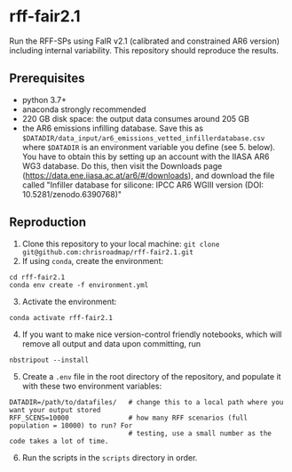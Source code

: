 # rff-fair2.1

Run the RFF-SPs using FaIR v2.1 (calibrated and constrained AR6 version) including internal variability. This repository should reproduce the results.

## Prerequisites

- python 3.7+
- anaconda strongly recommended
- 220 GB disk space: the output data consumes around 205 GB
- the AR6 emissions infilling database. Save this as `$DATADIR/data_input/ar6_emissions_vetted_infillerdatabase.csv` where `$DATADIR` is an environment variable you define (see 5. below). You have to obtain this by setting up an account with the IIASA AR6 WG3 database. Do this, then visit the Downloads page (https://data.ene.iiasa.ac.at/ar6/#/downloads), and download the file called "Infiller database for silicone: IPCC AR6 WGIII version (DOI: 10.5281/zenodo.6390768)"

## Reproduction

1. Clone this repository to your local machine: `git clone git@github.com:chrisroadmap/rff-fair2.1.git`
2. If using `conda`, create the environment:
```
cd rff-fair2.1
conda env create -f environment.yml
```
3. Activate the environment:
```
conda activate rff-fair2.1
```
4. If you want to make nice version-control friendly notebooks, which will remove all output and data upon committing, run
```
nbstripout --install
```
5. Create a `.env` file in the root directory of the repository, and populate it with these two environment variables:
```
DATADIR=/path/to/datafiles/   # change this to a local path where you want your output stored
RFF_SCENS=10000               # how many RFF scenarios (full population = 10000) to run? For 
                              # testing, use a small number as the code takes a lot of time.
```
6. Run the scripts in the `scripts` directory in order.
